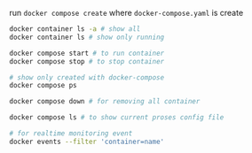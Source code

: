 run `docker compose create` where `docker-compose.yaml` is create


```bash
docker container ls -a # show all
docker container ls # show only running

docker compose start # to run container 
docker compose stop # to stop container 

# show only created with docker-compose
docker compose ps

docker compose down # for removing all container

docker compose ls # to show current proses config file

# for realtime monitoring event
docker events --filter 'container=name'
```
